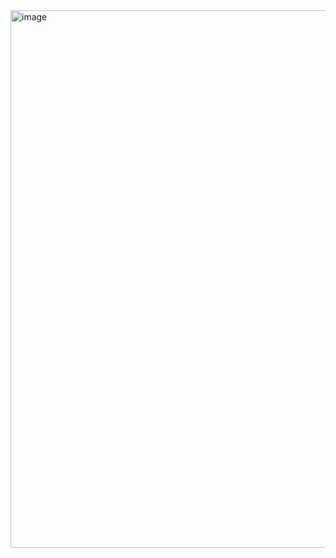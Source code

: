<img width="1197" height="860" alt="image" src="https://github.com/user-attachments/assets/46f7b814-985d-4014-baf6-4af0be02ad36" />
